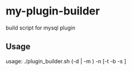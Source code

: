 # my-plugin-builder
build script for mysql plugin


## Usage

  usage: ./plugin_builder.sh (-d <download mysql version> | -m <mysql source>) -n <plugin name> [-t <target> -b <build> -s <plugin source>]
  
